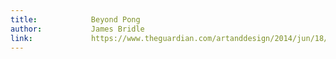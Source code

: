 ```yaml
---
title:            Beyond Pong
author:           James Bridle
link:             https://www.theguardian.com/artanddesign/2014/jun/18/-sp-why-digital-art-matters
---
```

